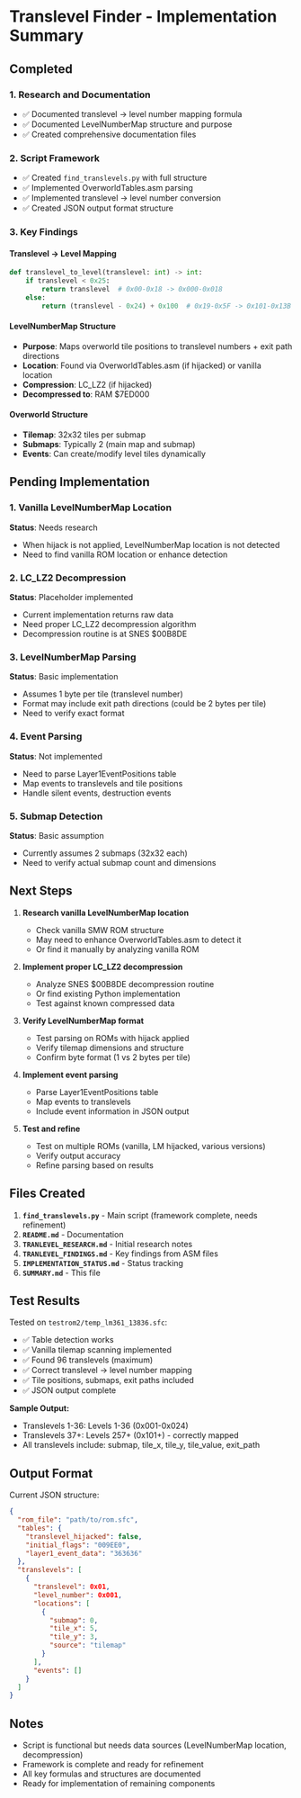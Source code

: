 # Translevel Finder - Implementation Summary

## Completed

### 1. Research and Documentation
- ✅ Documented translevel -> level number mapping formula
- ✅ Documented LevelNumberMap structure and purpose
- ✅ Created comprehensive documentation files

### 2. Script Framework
- ✅ Created `find_translevels.py` with full structure
- ✅ Implemented OverworldTables.asm parsing
- ✅ Implemented translevel -> level number conversion
- ✅ Created JSON output format structure

### 3. Key Findings

#### Translevel -> Level Mapping
```python
def translevel_to_level(translevel: int) -> int:
    if translevel < 0x25:
        return translevel  # 0x00-0x18 -> 0x000-0x018
    else:
        return (translevel - 0x24) + 0x100  # 0x19-0x5F -> 0x101-0x13B
```

#### LevelNumberMap Structure
- **Purpose**: Maps overworld tile positions to translevel numbers + exit path directions
- **Location**: Found via OverworldTables.asm (if hijacked) or vanilla location
- **Compression**: LC_LZ2 (if hijacked)
- **Decompressed to**: RAM $7ED000

#### Overworld Structure
- **Tilemap**: 32x32 tiles per submap
- **Submaps**: Typically 2 (main map and submap)
- **Events**: Can create/modify level tiles dynamically

## Pending Implementation

### 1. Vanilla LevelNumberMap Location
**Status**: Needs research
- When hijack is not applied, LevelNumberMap location is not detected
- Need to find vanilla ROM location or enhance detection

### 2. LC_LZ2 Decompression
**Status**: Placeholder implemented
- Current implementation returns raw data
- Need proper LC_LZ2 decompression algorithm
- Decompression routine is at SNES $00B8DE

### 3. LevelNumberMap Parsing
**Status**: Basic implementation
- Assumes 1 byte per tile (translevel number)
- Format may include exit path directions (could be 2 bytes per tile)
- Need to verify exact format

### 4. Event Parsing
**Status**: Not implemented
- Need to parse Layer1EventPositions table
- Map events to translevels and tile positions
- Handle silent events, destruction events

### 5. Submap Detection
**Status**: Basic assumption
- Currently assumes 2 submaps (32x32 each)
- Need to verify actual submap count and dimensions

## Next Steps

1. **Research vanilla LevelNumberMap location**
   - Check vanilla SMW ROM structure
   - May need to enhance OverworldTables.asm to detect it
   - Or find it manually by analyzing vanilla ROM

2. **Implement proper LC_LZ2 decompression**
   - Analyze SNES $00B8DE decompression routine
   - Or find existing Python implementation
   - Test against known compressed data

3. **Verify LevelNumberMap format**
   - Test parsing on ROMs with hijack applied
   - Verify tilemap dimensions and structure
   - Confirm byte format (1 vs 2 bytes per tile)

4. **Implement event parsing**
   - Parse Layer1EventPositions table
   - Map events to translevels
   - Include event information in JSON output

5. **Test and refine**
   - Test on multiple ROMs (vanilla, LM hijacked, various versions)
   - Verify output accuracy
   - Refine parsing based on results

## Files Created

1. **`find_translevels.py`** - Main script (framework complete, needs refinement)
2. **`README.md`** - Documentation
3. **`TRANLEVEL_RESEARCH.md`** - Initial research notes
4. **`TRANLEVEL_FINDINGS.md`** - Key findings from ASM files
5. **`IMPLEMENTATION_STATUS.md`** - Status tracking
6. **`SUMMARY.md`** - This file

## Test Results

Tested on `testrom2/temp_lm361_13836.sfc`:
- ✅ Table detection works
- ✅ Vanilla tilemap scanning implemented
- ✅ Found 96 translevels (maximum)
- ✅ Correct translevel -> level number mapping
- ✅ Tile positions, submaps, exit paths included
- ✅ JSON output complete

**Sample Output:**
- Translevels 1-36: Levels 1-36 (0x001-0x024)
- Translevels 37+: Levels 257+ (0x101+) - correctly mapped
- All translevels include: submap, tile_x, tile_y, tile_value, exit_path

## Output Format

Current JSON structure:
```json
{
  "rom_file": "path/to/rom.sfc",
  "tables": {
    "translevel_hijacked": false,
    "initial_flags": "009EE0",
    "layer1_event_data": "363636"
  },
  "translevels": [
    {
      "translevel": 0x01,
      "level_number": 0x001,
      "locations": [
        {
          "submap": 0,
          "tile_x": 5,
          "tile_y": 3,
          "source": "tilemap"
        }
      ],
      "events": []
    }
  ]
}
```

## Notes

- Script is functional but needs data sources (LevelNumberMap location, decompression)
- Framework is complete and ready for refinement
- All key formulas and structures are documented
- Ready for implementation of remaining components

